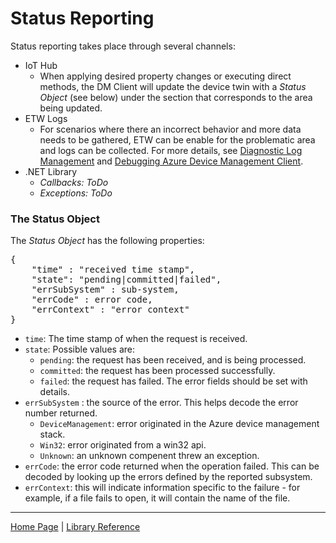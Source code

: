 # Status Reporting

Status reporting takes place through several channels:

- IoT Hub
  - When applying desired property changes or executing direct methods, the DM Client will update the device twin with a <i>Status Object</i> (see below) under the section that corresponds to the area being updated.
- ETW Logs
  - For scenarios where there an incorrect behavior and more data needs to be gathered, ETW can be enable for the problematic area and logs can be collected. For more details, see [Diagnostic Log Management](diagnostic-logs-management.md) and [Debugging Azure Device Management Client](debugging.md).
- .NET Library
  - <i>Callbacks: ToDo</i>
  - <i>Exceptions: ToDo</i>

### The Status Object

The <i>Status Object</i> has the following properties:

<pre>
{
    "time" : "received time stamp",
    "state": "pending|committed|failed",
    "errSubSystem" : sub-system,
    "errCode" : error code,
    "errContext" : "error context"
}
</pre>

- `time`: The time stamp of when the request is received.
- `state`: Possible values are:
  - `pending`: the request has been received, and is being processed.
  - `committed`: the request has been processed successfully.
  - `failed`: the request has failed. The error fields should be set with details.
- `errSubSystem` : the source of the error. This helps decode the error number returned.
  - `DeviceManagement`: error originated in the Azure device management stack.
  - `Win32`: error originated from a win32 api.
  - `Unknown`: an unknown compenent threw an exception.
- `errCode`: the error code returned when the operation failed. This can be decoded by looking up the errors defined by the reported subsystem.
- `errContext`: this will indicate information specific to the failure - for example, if a file fails to open, it will contain the name of the file.

----

[Home Page](../README.md) | [Library Reference](library-reference.md)